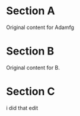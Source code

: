 # Section A
Original content for Adamfg

# Section B
Original content for B.

# Section C
i did that edit
